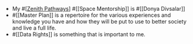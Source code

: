 - My #[[Zenith Pathways]] #[[Space Mentorship]] is #[[Donya Divsalar]]
- #[[Master Plan]] is a repertoire for the various experiences and knowledge you have and how they will be put to use to better society and live a full life.
- #[[Data Rights]] is something that is important to me.

[//begin]: # "Autogenerated link references for markdown compatibility"
[Zenith Pathways]: <../pages-ls/Zenith Pathways> "#Space Mentorship: #Donya Divsalar"
[//end]: # "Autogenerated link references"
